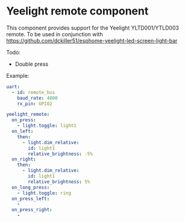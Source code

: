 # Yeelight remote component

This component provides support for the Yeelight YLTD001/YTLD003 remote.
To be used in conjunction with https://github.com/dckiller51/esphome-yeelight-led-screen-light-bar

Todo:
- Double press

Example:
```yaml
uart:
  - id: remote_bus
    baud_rate: 4800
    rx_pin: GPIO2

yeelight_remote:
  on_press:
    - light.toggle: light1
  on_left:
    then:
	  - light.dim_relative:
	    id: light1
		relative_brightness: -5%
  on_right:
    then:
	  - light.dim_relative:
	    id: light1
		relative_brightness: 5%
  on_long_press:
    - light.toggle: ring
  on_press_left:
	- 
  on_press_right:
	- 
  
```
